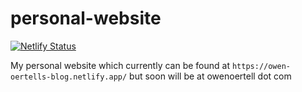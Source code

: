 # personal-website
[![Netlify Status](https://api.netlify.com/api/v1/badges/d28ac49d-ed9c-4d8d-b666-abcab620c6ca/deploy-status)](https://app.netlify.com/sites/awesome-yonath-2e36b3/deploys)

My personal website which currently can be found at `https://owen-oertells-blog.netlify.app/` but soon will be at owenoertell dot com
